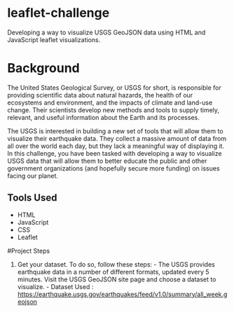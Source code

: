 # leaflet-challenge
Developing a way to visualize USGS GeoJSON data using HTML and JavaScript leaflet visualizations.

# Background
The United States Geological Survey, or USGS for short, is responsible for providing scientific data about natural hazards, the health of our ecosystems and environment, and the impacts of climate and land-use change. Their scientists develop new methods and tools to supply timely, relevant, and useful information about the Earth and its processes.

The USGS is interested in building a new set of tools that will allow them to visualize their earthquake data. They collect a massive amount of data from all over the world each day, but they lack a meaningful way of displaying it. In this challenge, you have been tasked with developing a way to visualize USGS data that will allow them to better educate the public and other government organizations (and hopefully secure more funding) on issues facing our planet.

## Tools Used
  - HTML
  - JavaScript
  - CSS
  - Leaflet

#Project Steps
  1. Get your dataset. To do so, follow these steps:
    - The USGS provides earthquake data in a number of different formats, updated every 5 minutes. Visit the USGS GeoJSON site page and choose a dataset to visualize.
    - Dataset Used : https://earthquake.usgs.gov/earthquakes/feed/v1.0/summary/all_week.geojson

